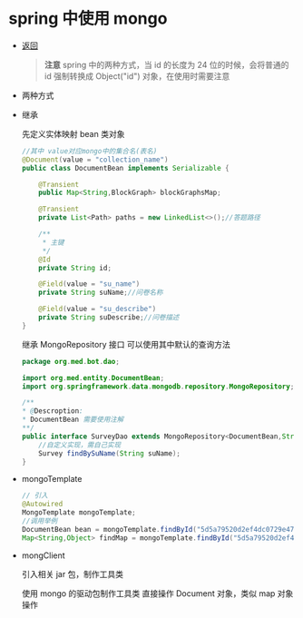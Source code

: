 # spring 中使用 mongo

- [返回](./README.md)

  > **注意** spring 中的两种方式，当 id 的长度为 24 位的时候，会将普通的 id 强制转换成 Object("id") 对象，在使用时需要注意

- 两种方式

- 继承

  先定义实体映射 bean 类对象

  ```java
  //其中 value对应mongo中的集合名(表名)
  @Document(value = "collection_name")
  public class DocumentBean implements Serializable {

      @Transient
      public Map<String,BlockGraph> blockGraphsMap;

      @Transient
      private List<Path> paths = new LinkedList<>();//答题路径

      /**
       * 主键
       */
      @Id
      private String id;

      @Field(value = "su_name")
      private String suName;//问卷名称

      @Field(value = "su_describe")
      private String suDescribe;//问卷描述
  }
  ```

  继承 MongoRepository 接口 可以使用其中默认的查询方法

  ```java
  package org.med.bot.dao;

  import org.med.entity.DocumentBean;
  import org.springframework.data.mongodb.repository.MongoRepository;

  /**
  * @Descroption:
  * DocumentBean 需要使用注解
  **/
  public interface SurveyDao extends MongoRepository<DocumentBean,String> {
      //自定义实现，需自己实现
      Survey findBySuName(String suName);
  }

  ```

- mongoTemplate

  ```java
  // 引入
  @Autowired
  MongoTemplate mongoTemplate;
  //调用举例
  DocumentBean bean = mongoTemplate.findById("5d5a79520d2ef4dc0729e47d00000",DocumentBean.class);
  Map<String,Object> findMap = mongoTemplate.findById("5d5a79520d2ef4dc0729e4", Map.class,"collection_name");
  ```

- mongClient

  引入相关 jar 包，制作工具类

  使用 mongo 的驱动包制作工具类 直接操作 Document 对象，类似 map 对象操作
